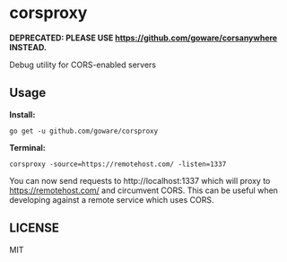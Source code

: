 # corsproxy

**DEPRECATED: PLEASE USE https://github.com/goware/corsanywhere INSTEAD.**

Debug utility for CORS-enabled servers

## Usage

**Install:**

```shell
go get -u github.com/goware/corsproxy
```

**Terminal:**

```shell
corsproxy -source=https://remotehost.com/ -listen=1337
```

You can now send requests to http://localhost:1337 which will proxy to https://remotehost.com/
and circumvent CORS. This can be useful when developing against a remote service which uses CORS.


## LICENSE

MIT
